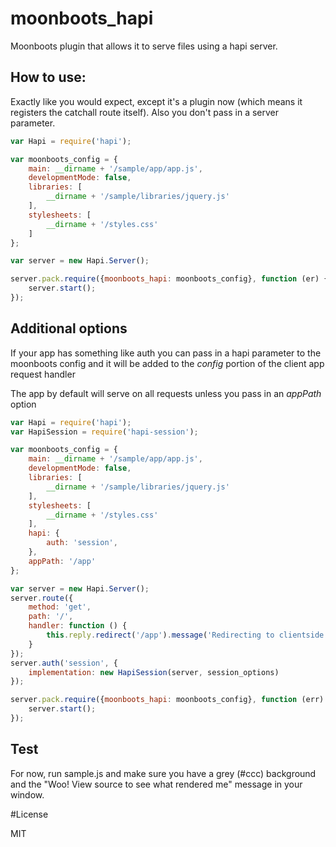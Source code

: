 # moonboots_hapi

Moonboots plugin that allows it to serve files using a hapi server.

## How to use:

Exactly like you would expect, except it's a plugin now (which means it
registers the catchall route itself).  Also you don't pass in a server
parameter.

```js
var Hapi = require('hapi');

var moonboots_config = {
    main: __dirname + '/sample/app/app.js',
    developmentMode: false,
    libraries: [
        __dirname + '/sample/libraries/jquery.js'
    ],
    stylesheets: [
        __dirname + '/styles.css'
    ]
};

var server = new Hapi.Server();

server.pack.require({moonboots_hapi: moonboots_config}, function (er) {
    server.start();
});
```


## Additional options

If your app has something like auth you can pass in a hapi parameter to
the moonboots config and it will be added to the _config_ portion of the
client app request handler

The app by default will serve on all requests unless you pass in an
_appPath_ option

```js
var Hapi = require('hapi');
var HapiSession = require('hapi-session');

var moonboots_config = {
    main: __dirname + '/sample/app/app.js',
    developmentMode: false,
    libraries: [
        __dirname + '/sample/libraries/jquery.js'
    ],
    stylesheets: [
        __dirname + '/styles.css'
    ],
    hapi: {
        auth: 'session',
    },
    appPath: '/app'
};

var server = new Hapi.Server();
server.route({
    method: 'get',
    path: '/',
    handler: function () {
        this.reply.redirect('/app').message('Redirecting to clientside app...');
    }
});
server.auth('session', {
    implementation: new HapiSession(server, session_options)
});

server.pack.require({moonboots_hapi: moonboots_config}, function (err) {
    server.start();
});
```

## Test

For now, run sample.js and make sure you have a grey (#ccc) background and the
"Woo! View source to see what rendered me" message in your window.

#License

MIT
